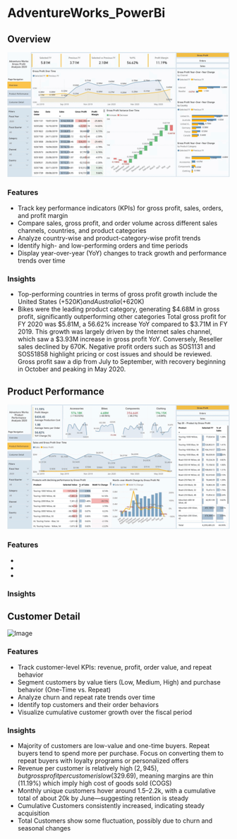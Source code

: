 # AdventureWorks_PowerBi

## Overview
![](Overview_GIF.gif)

### Features
- Track key performance indicators (KPIs) for gross profit, sales, orders, and profit margin
- Compare sales, gross profit, and order volume across different sales channels, countries, and product categories
- Analyze country-wise and product-category-wise profit trends
- Identify high- and low-performing orders and time periods
- Display year-over-year (YoY) changes to track growth and performance trends over time

### Insights
- Top-performing countries in terms of gross profit growth include the United States (+$520K) and Australia (+$620K)
- Bikes were the leading product category, generating $4.68M in gross profit, significantly outperforming other categories
Total gross profit for FY 2020 was $5.81M, a 56.62% increase YoY compared to $3.71M in FY 2019.
This growth was largely driven by the Internet sales channel, which saw a $3.93M increase in gross profit YoY. Conversely, Reseller sales declined by 670K.
Negative profit orders such as SOS1131 and SOS51858 highlight pricing or cost issues and should be reviewed.
Gross profit saw a dip from July to September, with recovery beginning in October and peaking in May 2020.

## Product Performance
![](Prod_GIF.gif)
### Features 
-
-
-

### Insights 


## Customer Detail
<img width="1516" height="850" alt="Image" src="https://github.com/user-attachments/assets/57f97a37-5981-4365-af09-2301010552cd" />

### Features

- Track customer-level KPIs: revenue, profit, order value, and repeat behavior
- Segment customers by value tiers (Low, Medium, High) and purchase behavior (One-Time vs. Repeat)
- Analyze churn and repeat rate trends over time
- Identify top customers and their order behaviors
- Visualize cumulative customer growth over the fiscal period

### Insights
- Majority of customers are low-value and one-time buyers. Repeat buyers tend to spend more per purchase. Focus on converting them to repeat buyers with loyalty programs or personalized offers
- Revenue per customer is relatively high ($2,945), but gross profit per customer is low ($329.69), meaning margins are thin (11.19%) which imply high cost of goods sold (COGS)
- Monthly unique customers hover around 1.5–2.2k, with a cumulative total of about 20k by June—suggesting retention is steady
- Cumulative Customers consistently increased, indicating steady acquisition
- Total Customers show some fluctuation, possibly due to churn and seasonal changes
